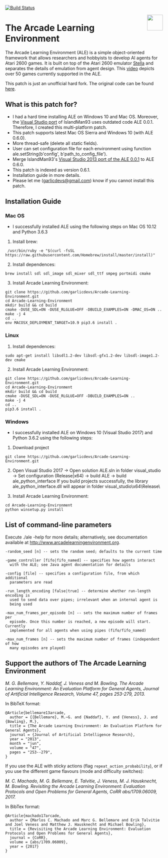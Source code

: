 [![Build Status](https://travis-ci.org/mgbellemare/Arcade-Learning-Environment.svg?branch=master)](https://travis-ci.org/mgbellemare/Arcade-Learning-Environment)

<img align="right" src="doc/manual/figures/ale.gif" width=50>

# The Arcade Learning Environment

The Arcade Learning Environment (ALE) is a simple object-oriented framework that allows researchers and hobbyists to develop AI agents for Atari 2600 games. It is built on top of the Atari 2600 emulator [Stella](https://stella-emu.github.io/) and separates the details of emulation from agent design. This [video](https://www.youtube.com/watch?v=nzUiEkasXZI) depicts over 50 games currently supported in the ALE.

This patch is just an unofficial hard fork. The original code can be found [here](https://github.com/mgbellemare/Arcade-Learning-Environment).

## What is this patch for?
- I had a hard time installing ALE on Windows 10 and Mac OS. Moreover, the [Visual Studio port](https://github.com/Islandman93/Arcade-Learning-Environment) of IslandMan93 uses outdated code ALE 0.0.1. Therefore, I created this multi-platform patch.
- This patch supports latest Mac OS Sierra and Windows 10 (with ALE 0.6.0).
- More thread-safe (delete all static fields).
- User can set configuration file for each environment using function ale.setString(b'config', b'path_to_config_file').
- Merge IslandMan93's [Visual Studio 2013 port of the ALE 0.0.1](https://github.com/Islandman93/Arcade-Learning-Environment) to ALE 0.6.0.
- This patch is indexed as version 0.6.1.
- Installation guide in more details.
- Please let me (garlicdevs@gmail.com) know if you cannot install this patch.

## Installation Guide
### Mac OS
- I successfully installed ALE using the following steps on Mac OS 10.12 and Python 3.6.3

1. Install brew:
```
 /usr/bin/ruby -e "$(curl -fsSL https://raw.githubusercontent.com/Homebrew/install/master/install)"
```

2. Install dependences:
```
brew install sdl sdl_image sdl_mixer sdl_ttf smpeg portmidi cmake
```

3. Install Arcade Learning Environment:
```
git clone https://github.com/garlicdevs/Arcade-Learning-Environment.git
cd Arcade-Learning-Environment
mkdir build && cd build  
cmake -DUSE_SDL=ON -DUSE_RLGLUE=OFF -DBUILD_EXAMPLES=ON -DMAC_OS=ON ..
make -j 4
cd ..
env MACOSX_DEPLOYMENT_TARGET=10.9 pip3.6 install .
```

### Linux

1. Install dependences:
```
sudo apt-get install libsdl1.2-dev libsdl-gfx1.2-dev libsdl-image1.2-dev cmake
```

2. Install Arcade Learning Environment:
```
git clone https://github.com/garlicdevs/Arcade-Learning-Environment.git
cd Arcade-Learning-Environment
mkdir build && cd build  
cmake -DUSE_SDL=ON -DUSE_RLGLUE=OFF -DBUILD_EXAMPLES=ON ..
make -j 4
cd ..
pip3.6 install .
```

### Windows
- I successfully installed ALE on Windows 10 (Visual Studio 2017) and Python 3.6.2 using the following steps:

1. Download project
```
git clone https://github.com/garlicdevs/Arcade-Learning-Environment.git
```

2. Open Visual Studio 2017 -> Open solution ALE.sln in folder visual_studio -> Set configuration (Release|x64) -> build ALE -> build ale_python_interface
If you build projects successfully, the library ale_python_interface.dll will appear in folder visual_studio\x64\Release\

3. Install Arcade Learning Environment:
```
cd Arcade-Learning-Environment
python winsetup.py install
```


## List of command-line parameters

Execute ./ale -help for more details; alternatively, see documentation 
available at http://www.arcadelearningenvironment.org.

```
-random_seed [n] -- sets the random seed; defaults to the current time

-game_controller [fifo|fifo_named] -- specifies how agents interact
  with the ALE; see Java agent documentation for details

-config [file] -- specifies a configuration file, from which additional 
  parameters are read

-run_length_encoding [false|true] -- determine whether run-length encoding is
  used to send data over pipes; irrelevant when an internal agent is 
  being used

-max_num_frames_per_episode [n] -- sets the maximum number of frames per
  episode. Once this number is reached, a new episode will start. Currently
  implemented for all agents when using pipes (fifo/fifo_named) 

-max_num_frames [n] -- sets the maximum number of frames (independent of how 
  many episodes are played)
```


## Support the authors of The Arcade Learning Environment


*M. G. Bellemare, Y. Naddaf, J. Veness and M. Bowling. The Arcade Learning Environment: An Evaluation Platform for General Agents, Journal of Artificial Intelligence Research, Volume 47, pages 253-279, 2013.*

In BibTeX format:

```
@Article{bellemare13arcade,
  author = {{Bellemare}, M.~G. and {Naddaf}, Y. and {Veness}, J. and {Bowling}, M.},
  title = {The Arcade Learning Environment: An Evaluation Platform for General Agents},
  journal = {Journal of Artificial Intelligence Research},
  year = "2013",
  month = "jun",
  volume = "47",
  pages = "253--279",
}
```


If you use the ALE with sticky actions (flag `repeat_action_probability`), or if you use the different game flavours (mode and difficulty switches):

*M. C. Machado, M. G. Bellemare, E. Talvitie, J. Veness, M. J. Hausknecht, M. Bowling. Revisiting the Arcade Learning Environment: Evaluation Protocols and Open Problems for General Agents,  CoRR abs/1709.06009, 2017.*

In BibTex format:

```
@Article{machado17arcade,
  author = {Marlos C. Machado and Marc G. Bellemare and Erik Talvitie and Joel Veness and Matthew J. Hausknecht and Michael Bowling},
  title = {Revisiting the Arcade Learning Environment: Evaluation Protocols and Open Problems for General Agents},
  journal = {CoRR},
  volume = {abs/1709.06009},
  year = {2017}
}
```
